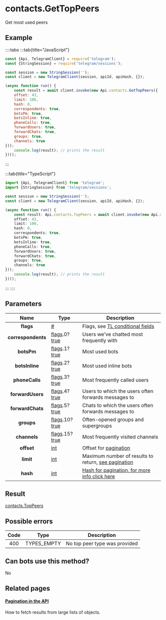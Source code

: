 # contacts.GetTopPeers

Get most used peers



## Example

::::tabs
:::tab{title="JavaScript"}
```js
const {Api, TelegramClient} = require('telegram');
const {StringSession} = require('telegram/sessions');

const session = new StringSession('');
const client = new TelegramClient(session, apiId, apiHash, {});

(async function run() {
    const result = await client.invoke(new Api.contacts.GetTopPeers({
    offset: 43,
    limit: 100,
    hash: 0,
    correspondents: true,
    botsPm: true,
    botsInline: true,
    phoneCalls: true,
    forwardUsers: true,
    forwardChats: true,
    groups: true,
    channels: true
}));
    console.log(result); // prints the result
})();
```
:::

:::tab{title="TypeScript"}
```ts
import {Api, TelegramClient} from 'telegram';
import {StringSession} from 'telegram/sessions';

const session = new StringSession('');
const client = new TelegramClient(session, apiId, apiHash, {});

(async function run() {
    const result: Api.contacts.TopPeers = await client.invoke(new Api.contacts.GetTopPeers({
    offset: 43,
    limit: 100,
    hash: 0,
    correspondents: true,
    botsPm: true,
    botsInline: true,
    phoneCalls: true,
    forwardUsers: true,
    forwardChats: true,
    groups: true,
    channels: true
}));
    console.log(result); // prints the result
})();
```
:::
::::



## Parameters

| Name | Type | Description |
| :--: | ---- | ----------- |
| **flags** | [#](https://core.telegram.org/type/%23) | Flags, see [TL conditional fields](https://core.telegram.org/mtproto/TL-combinators#conditional-fields) 
| **correspondents** | [flags](https://core.telegram.org/mtproto/TL-combinators#conditional-fields).0?[true](https://core.telegram.org/constructor/true) | Users we've chatted most frequently with 
| **botsPm** | [flags](https://core.telegram.org/mtproto/TL-combinators#conditional-fields).1?[true](https://core.telegram.org/constructor/true) | Most used bots 
| **botsInline** | [flags](https://core.telegram.org/mtproto/TL-combinators#conditional-fields).2?[true](https://core.telegram.org/constructor/true) | Most used inline bots 
| **phoneCalls** | [flags](https://core.telegram.org/mtproto/TL-combinators#conditional-fields).3?[true](https://core.telegram.org/constructor/true) | Most frequently called users 
| **forwardUsers** | [flags](https://core.telegram.org/mtproto/TL-combinators#conditional-fields).4?[true](https://core.telegram.org/constructor/true) | Users to which the users often forwards messages to 
| **forwardChats** | [flags](https://core.telegram.org/mtproto/TL-combinators#conditional-fields).5?[true](https://core.telegram.org/constructor/true) | Chats to which the users often forwards messages to 
| **groups** | [flags](https://core.telegram.org/mtproto/TL-combinators#conditional-fields).10?[true](https://core.telegram.org/constructor/true) | Often-opened groups and supergroups 
| **channels** | [flags](https://core.telegram.org/mtproto/TL-combinators#conditional-fields).15?[true](https://core.telegram.org/constructor/true) | Most frequently visited channels 
| **offset** | [int](https://core.telegram.org/type/int) | Offset for [pagination](https://core.telegram.org/api/offsets) 
| **limit** | [int](https://core.telegram.org/type/int) | Maximum number of results to return, [see pagination](https://core.telegram.org/api/offsets) 
| **hash** | [int](https://core.telegram.org/type/int) | [Hash for pagination, for more info click here](https://core.telegram.org/api/offsets#hash-generation) 


## Result

[contacts.TopPeers](https://core.telegram.org/type/contacts.TopPeers)



## Possible errors

| Code | Type | Description |
| :--: | ---- | ----------- |
| 400 | TYPES\_EMPTY | No top peer type was provided 


## Can bots use this method?

No

## Related pages

#### [Pagination in the API](https://core.telegram.org/api/offsets)

How to fetch results from large lists of objects.




